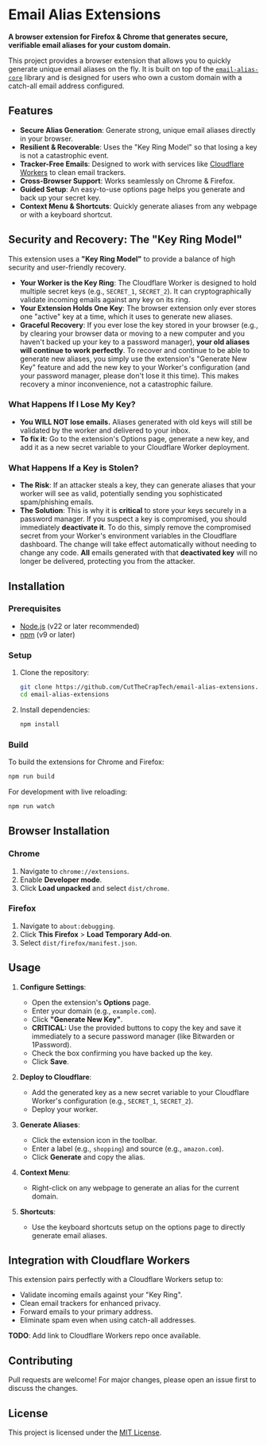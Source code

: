 # Email Alias Extensions

**A browser extension for Firefox & Chrome that generates secure, verifiable email aliases for your custom domain.**

This project provides a browser extension that allows you to quickly generate unique email aliases on the fly. It is built on top of the [`email-alias-core`](https://github.com/CutTheCrapTech/email-alias-core) library and is designed for users who own a custom domain with a catch-all email address configured.

## Features

- **Secure Alias Generation**: Generate strong, unique email aliases directly in your browser.
- **Resilient & Recoverable**: Uses the "Key Ring Model" so that losing a key is not a catastrophic event.
- **Tracker-Free Emails**: Designed to work with services like [Cloudflare Workers](#integration-with-cloudflare-workers) to clean email trackers.
- **Cross-Browser Support**: Works seamlessly on Chrome & Firefox.
- **Guided Setup**: An easy-to-use options page helps you generate and back up your secret key.
- **Context Menu & Shortcuts**: Quickly generate aliases from any webpage or with a keyboard shortcut.

## Security and Recovery: The "Key Ring Model"

This extension uses a **"Key Ring Model"** to provide a balance of high security and user-friendly recovery.

- **Your Worker is the Key Ring**: The Cloudflare Worker is designed to hold multiple secret keys (e.g., `SECRET_1`, `SECRET_2`). It can cryptographically validate incoming emails against any key on its ring.
- **Your Extension Holds One Key**: The browser extension only ever stores one "active" key at a time, which it uses to generate new aliases.
- **Graceful Recovery**: If you ever lose the key stored in your browser (e.g., by clearing your browser data or moving to a new computer and you haven't backed up your key to a password manager), **your old aliases will continue to work perfectly**. To recover and continue to be able to generate new aliases, you simply use the extension's "Generate New Key" feature and add the new key to your Worker's configuration (and your password manager, please don't lose it this time). This makes recovery a minor inconvenience, not a catastrophic failure.

### What Happens If I Lose My Key?

- **You WILL NOT lose emails.** Aliases generated with old keys will still be validated by the worker and delivered to your inbox.
- **To fix it:** Go to the extension's Options page, generate a new key, and add it as a new secret variable to your Cloudflare Worker deployment.

### What Happens If a Key is Stolen?

- **The Risk**: If an attacker steals a key, they can generate aliases that your worker will see as valid, potentially sending you sophisticated spam/phishing emails.
- **The Solution**: This is why it is **critical** to store your keys securely in a password manager. If you suspect a key is compromised, you should immediately **deactivate it**. To do this, simply remove the compromised secret from your Worker's environment variables in the Cloudflare dashboard. The change will take effect automatically without needing to change any code. **All** emails generated with that **deactivated key** will no longer be delivered, protecting you from the attacker.

## Installation

### Prerequisites

- [Node.js](https://nodejs.org/) (v22 or later recommended)
- [npm](https://www.npmjs.com/) (v9 or later)

### Setup

1.  Clone the repository:
    ```bash
    git clone https://github.com/CutTheCrapTech/email-alias-extensions.git
    cd email-alias-extensions
    ```
2.  Install dependencies:
    ```bash
    npm install
    ```

### Build

To build the extensions for Chrome and Firefox:

```bash
npm run build
```

For development with live reloading:

```bash
npm run watch
```

## Browser Installation

### Chrome

1.  Navigate to `chrome://extensions`.
2.  Enable **Developer mode**.
3.  Click **Load unpacked** and select `dist/chrome`.

### Firefox

1.  Navigate to `about:debugging`.
2.  Click **This Firefox** > **Load Temporary Add-on**.
3.  Select `dist/firefox/manifest.json`.

## Usage

1.  **Configure Settings**:
    - Open the extension's **Options** page.
    - Enter your domain (e.g., `example.com`).
    - Click **"Generate New Key"**.
    - **CRITICAL:** Use the provided buttons to copy the key and save it immediately to a secure password manager (like Bitwarden or 1Password).
    - Check the box confirming you have backed up the key.
    - Click **Save**.

2.  **Deploy to Cloudflare**:
    - Add the generated key as a new secret variable to your Cloudflare Worker's configuration (e.g., `SECRET_1`, `SECRET_2`).
    - Deploy your worker.

3.  **Generate Aliases**:
    - Click the extension icon in the toolbar.
    - Enter a label (e.g., `shopping`) and source (e.g., `amazon.com`).
    - Click **Generate** and copy the alias.

4.  **Context Menu**:
    - Right-click on any webpage to generate an alias for the current domain.

5.  **Shortcuts**:
    - Use the keyboard shortcuts setup on the options page to directly generate email aliases.

## Integration with Cloudflare Workers

This extension pairs perfectly with a Cloudflare Workers setup to:

- Validate incoming emails against your "Key Ring".
- Clean email trackers for enhanced privacy.
- Forward emails to your primary address.
- Eliminate spam even when using catch-all addresses.

**TODO**: Add link to Cloudflare Workers repo once available.

## Contributing

Pull requests are welcome! For major changes, please open an issue first to discuss the changes.

## License

This project is licensed under the [MIT License](LICENSE).
